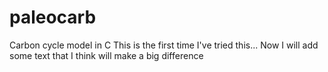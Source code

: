 # paleocarb
Carbon cycle model in C
This is the first time I've tried this...
Now I will add some text that I think will make a big difference